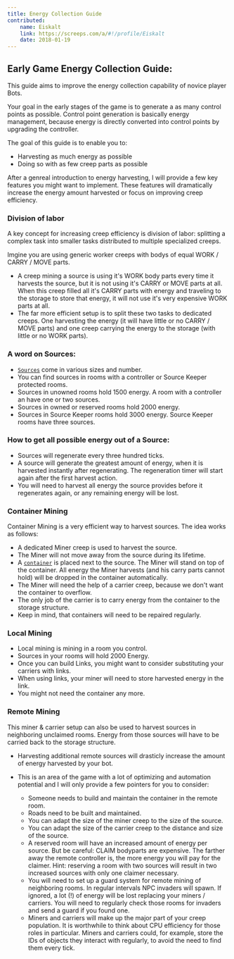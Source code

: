 ```yaml
---
title: Energy Collection Guide
contributed:
    name: Eiskalt
    link: https://screeps.com/a/#!/profile/Eiskalt
    date: 2018-01-19
---
```


## Early Game Energy Collection Guide:
This guide aims to improve the energy collection capability of novice player Bots.

Your goal in the early stages of the game is to generate a as many control points as possible.
Control point generation is basically energy management, because energy is directly converted into control points by upgrading the controller.

The goal of this guide is to enable you to:
* Harvesting as much energy as possible
* Doing so with as few creep parts as possible

After a genreal introduction to energy harvesting, I will provide a few key features you might want to implement.
These features will dramatically increase the energy amount harvested or focus on improving creep efficiency.


### Division of labor
A key concept for increasing creep efficiency is division of labor: splitting a complex task into smaller tasks distributed to multiple specialized creeps.

Imgine you are using generic worker creeps with bodys of equal WORK / CARRY / MOVE parts.
* A creep mining a source is using it's WORK body parts every time it harvests the source, but it is not using it's CARRY or MOVE parts at all. 
    When this creep filled all it's CARRY parts with energy and traveling to the storage to store that energy, it will not use it's very expensive WORK parts at all.
* The far more efficient setup is to split these two tasks to dedicated creeps. One harvesting the energy (it will have little or no CARRY / MOVE parts) and one creep carrying the energy to the storage (with little or no WORK parts).


### A word on Sources:
* [`Sources`](http://docs.screeps.com/api/#Source) come in various sizes and number. 
* You can find sources in rooms with a controller or Source Keeper protected rooms.
* Sources in unowned rooms hold 1500 energy. A room with a controller an have one or two sources.
* Sources in owned or reserved rooms hold 2000 energy.
* Sources in Source Keeper rooms hold 3000 energy. Source Keeper rooms have three sources.


### How to get all possible energy out of a Source:
* Sources will regenerate every three hundred ticks.
* A source will generate the greatest amount of energy, when it is harvested instantly after regenerating. The regeneration timer will start again after the first harvest action.
* You will need to harvest all energy the source provides before it regenerates again, or any remaining energy will be lost. 


### Container Mining
Container Mining is a very efficient way to harvest sources. The idea works as follows:

* A dedicated Miner creep is used to harvest the source.
* The Miner will not move away from the source during its lifetime.
* A [`container`](http://docs.screeps.com/api/#StructureContainer) is placed next to the source. The Miner will stand on top of the container. All energy the Miner harvests (and his carry parts cannot hold) will be dropped in the container automatically.
* The Miner will need the help of a carrier creep, because we don't want the container to overflow.
* The only job of the carrier is to carry energy from the container to the storage structure.
* Keep in mind, that containers will need to be repaired regularly.


### Local Mining
* Local mining is mining in a room you control.
* Sources in your rooms will hold 2000 Energy.
* Once you can build Links, you might want to consider substituting your carriers with links.
* When using links, your miner will need to store harvested energy in the link.
* You might not need the container any more.


### Remote Mining
This miner & carrier setup can also be used to harvest sources in neighboring unclaimed rooms. Energy from those sources will have to be carried back to the storage structure.
* Harvesting additional remote sources will drasticly increase the amount of energy harvested by your bot.
* This is an area of the game with a lot of optimizing and automation potential and I will only provide a few pointers for you to consider:
    
    * Someone needs to build and maintain the container in the remote room.
    * Roads need to be built and maintained.
    * You can adapt the size of the miner creep to the size of the source.
    * You can adapt the size of the carrier creep to the distance and size of the source.
    * A reserved room will have an increased amount of energy per source. But be careful: CLAIM bodyparts are expensive. The farther away the remote controller is, the more energy you will pay for the claimer. Hint: reserving a room with two sources will result in two increased sources with only one claimer necessary.
    * You will need to set up a guard system for remote mining of neighboring rooms. In regular intervals NPC invaders will spawn. If ignored, a lot (!) of energy will be lost replacing your miners / carriers. You will need to regularly check those rooms for invaders and send a guard if you found one.
    * Miners and carriers will make up the major part of your creep population. It is worthwhile to think about CPU efficiency for those roles in particular. Miners and carriers could, for example, store the IDs of objects they interact with regularly, to avoid the need to find them every tick.
